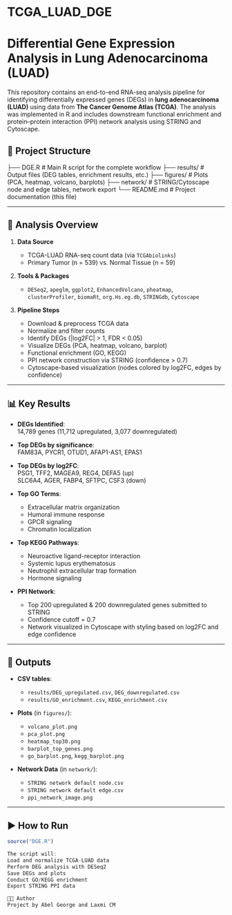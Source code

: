 # TCGA_LUAD_DGE

# Differential Gene Expression Analysis in Lung Adenocarcinoma (LUAD)

This repository contains an end-to-end RNA-seq analysis pipeline for identifying differentially expressed genes (DEGs) in **lung adenocarcinoma (LUAD)** using data from **The Cancer Genome Atlas (TCGA)**. The analysis was implemented in R and includes downstream functional enrichment and protein–protein interaction (PPI) network analysis using STRING and Cytoscape.

## 📁 Project Structure
├── DGE.R # Main R script for the complete workflow
├── results/ # Output files (DEG tables, enrichment results, etc.)
├── figures/ # Plots (PCA, heatmap, volcano, barplots)
├── network/ # STRING/Cytoscape node and edge tables, network export
└── README.md # Project documentation (this file)

---

## 🧪 Analysis Overview

1. **Data Source**  
   - TCGA-LUAD RNA-seq count data (via `TCGAbiolinks`)
   - Primary Tumor (n = 539) vs. Normal Tissue (n = 59)

2. **Tools & Packages**  
   - `DESeq2`, `apeglm`, `ggplot2`, `EnhancedVolcano`, `pheatmap`,  
     `clusterProfiler`, `biomaRt`, `org.Hs.eg.db`, `STRINGdb`, `Cytoscape`

3. **Pipeline Steps**
   - Download & preprocess TCGA data
   - Normalize and filter counts
   - Identify DEGs (|log2FC| > 1, FDR < 0.05)
   - Visualize DEGs (PCA, heatmap, volcano, barplot)
   - Functional enrichment (GO, KEGG)
   - PPI network construction via STRING (confidence > 0.7)  
   - Cytoscape-based visualization (nodes colored by log2FC, edges by confidence)

---

## 📊 Key Results

- **DEGs Identified**:  
  14,789 genes (11,712 upregulated, 3,077 downregulated)

- **Top DEGs by significance**:  
  FAM83A, PYCR1, OTUD1, AFAP1-AS1, EPAS1

- **Top DEGs by log2FC**:  
  PSG1, TFF2, MAGEA9, REG4, DEFA5 (up)  
  SLC6A4, AGER, FABP4, SFTPC, CSF3 (down)

- **Top GO Terms**:  
  - Extracellular matrix organization  
  - Humoral immune response  
  - GPCR signaling  
  - Chromatin localization

- **Top KEGG Pathways**:  
  - Neuroactive ligand-receptor interaction  
  - Systemic lupus erythematosus  
  - Neutrophil extracellular trap formation  
  - Hormone signaling

- **PPI Network**:  
  - Top 200 upregulated & 200 downregulated genes submitted to STRING  
  - Confidence cutoff = 0.7  
  - Network visualized in Cytoscape with styling based on log2FC and edge confidence

---

## 📂 Outputs

- **CSV tables**:  
  - `results/DEG_upregulated.csv`, `DEG_downregulated.csv`  
  - `results/GO_enrichment.csv`, `KEGG_enrichment.csv`

- **Plots** (in `figures/`):  
  - `volcano_plot.png`  
  - `pca_plot.png`  
  - `heatmap_top30.png`  
  - `barplot_top_genes.png`  
  - `go_barplot.png`, `kegg_barplot.png`  

- **Network Data** (in `network/`):  
  - `STRING network default node.csv`  
  - `STRING network default edge.csv`
  - `ppi_network_image.png`
    
---

## ▶️ How to Run

```r
source("DGE.R")

The script will:
Load and normalize TCGA-LUAD data
Perform DEG analysis with DESeq2
Save DEGs and plots
Conduct GO/KEGG enrichment
Export STRING PPI data

👩‍💻 Author
Project by Abel George and Laxmi CM
